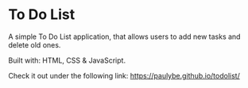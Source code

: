 # To Do List

A simple To Do List application, that allows users to add new tasks and delete old ones. 

Built with: HTML, CSS & JavaScript.

Check it out under the following link: https://paulybe.github.io/todolist/
